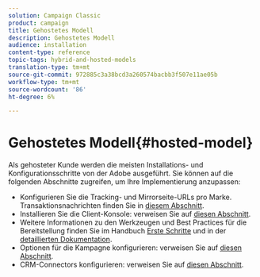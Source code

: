 ```yaml
---
solution: Campaign Classic
product: campaign
title: Gehostetes Modell
description: Gehostetes Modell
audience: installation
content-type: reference
topic-tags: hybrid-and-hosted-models
translation-type: tm+mt
source-git-commit: 972885c3a38bcd3a260574bacbb3f507e11ae05b
workflow-type: tm+mt
source-wordcount: '86'
ht-degree: 6%

---
```



# Gehostetes Modell{#hosted-model}

Als gehosteter Kunde werden die meisten Installations- und Konfigurationsschritte von der Adobe ausgeführt. Sie können auf die folgenden Abschnitte zugreifen, um Ihre Implementierung anzupassen:

* Konfigurieren Sie die Tracking- und Mirrorseite-URLs pro Marke. Transaktionsnachrichten finden Sie in [diesem Abschnitt](../../message-center/using/configuring-multibranding.md).
* Installieren Sie die Client-Konsole: verweisen Sie auf [diesen Abschnitt](../../installation/using/installing-the-client-console.md).
* Weitere Informationen zu den Werkzeugen und Best Practices für die Bereitstellung finden Sie im Handbuch [Erste Schritte](../../delivery/using/deliverability-key-points.md) und in der [detaillierten Dokumentation](../../delivery/using/about-deliverability.md).
* Optionen für die Kampagne konfigurieren: verweisen Sie auf [diesen Abschnitt](../../installation/using/configuring-campaign-options.md).
* CRM-Connectors konfigurieren: verweisen Sie auf [diesen Abschnitt](../../platform/using/crm-connectors.md).

